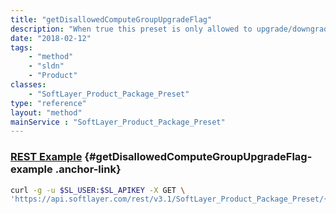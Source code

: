```yaml
---
title: "getDisallowedComputeGroupUpgradeFlag"
description: "When true this preset is only allowed to upgrade/downgrade to other presets in the same compute family."
date: "2018-02-12"
tags:
    - "method"
    - "sldn"
    - "Product"
classes:
    - "SoftLayer_Product_Package_Preset"
type: "reference"
layout: "method"
mainService : "SoftLayer_Product_Package_Preset"
---
```


### [REST Example](#getDisallowedComputeGroupUpgradeFlag-example) <a href="/article/rest/"><i class="fas fa-question"></i></a> {#getDisallowedComputeGroupUpgradeFlag-example .anchor-link} 
```bash
curl -g -u $SL_USER:$SL_APIKEY -X GET \
'https://api.softlayer.com/rest/v3.1/SoftLayer_Product_Package_Preset/{SoftLayer_Product_Package_PresetID}/getDisallowedComputeGroupUpgradeFlag'
```
